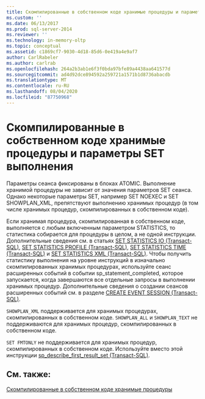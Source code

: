 ```yaml
---
title: Скомпилированные в собственном коде хранимые процедуры и параметры набора выполнения | Документация Майкрософт
ms.custom: ''
ms.date: 06/13/2017
ms.prod: sql-server-2014
ms.reviewer: ''
ms.technology: in-memory-oltp
ms.topic: conceptual
ms.assetid: c1869cf7-9030-4d18-85d6-0e419a4e9af7
author: CarlRabeler
ms.author: carlrab
ms.openlocfilehash: 264a2b3ab1e6f3f0bda97bfe89a4438aa641577d
ms.sourcegitcommit: ad4d92dce894592a259721a1571b1d8736abacdb
ms.translationtype: MT
ms.contentlocale: ru-RU
ms.lasthandoff: 08/04/2020
ms.locfileid: "87750968"
---
```

# <a name="natively-compiled-stored-procedures-and-execution-set-options"></a>Скомпилированные в собственном коде хранимые процедуры и параметры SET выполнения
  Параметры сеанса фиксированы в блоках ATOMIC. Выполнение хранимой процедуры не зависит от значения параметров SET сеанса. Однако некоторые параметры SET, например SET NOEXEC и SET SHOWPLAN_XML, препятствуют выполнению хранимых процедур (в том числе хранимых процедур, скомпилированных в собственном коде).  
  
 Если хранимая процедура, скомпилированная в собственном коде, выполняется с любым включенным параметром STATISTICS, то статистика собирается для процедуры в целом, а не одной инструкции. Дополнительные сведения см. в статьях [SET STATISTICS IO (Transact-SQL)](/sql/t-sql/statements/set-statistics-io-transact-sql), [SET STATISTICS PROFILE (Transact-SQL)](/sql/t-sql/statements/set-statistics-profile-transact-sql), [SET STATISTICS TIME (Transact-SQL)](/sql/t-sql/statements/set-statistics-time-transact-sql) и [SET STATISTICS XML (Transact-SQL)](/sql/t-sql/statements/set-statistics-xml-transact-sql). Чтобы получить статистику выполнения на уровне инструкций в изначально скомпилированных хранимых процедурах, используйте сеанс расширенных событий в событии sp_statement_completed, которое запускается, когда завершаются все отдельные запросы в выполнении хранимых процедур. Дополнительные сведения о создании сеансов расширенных событий см. в разделе [CREATE EVENT SESSION (Transact-SQL)](/sql/t-sql/statements/create-event-session-transact-sql).  
  
 `SHOWPLAN_XML` поддерживается для хранимых процедурах, скомпилированных в собственном коде. `SHOWPLAN_ALL` и `SHOWPLAN_TEXT` не поддерживаются для хранимых процедур, скомпилированных в собственном коде.  
  
 `SET FMTONLY` не поддерживается для хранимых процедур, скомпилированных в собственном коде. Используйте вместо этой инструкции [sp_describe_first_result_set (Transact-SQL)](/sql/relational-databases/system-stored-procedures/sp-describe-first-result-set-transact-sql).  
  
## <a name="see-also"></a>См. также:  
 [Скомпилированные в собственном коде хранимые процедуры](natively-compiled-stored-procedures.md)  
  
  
